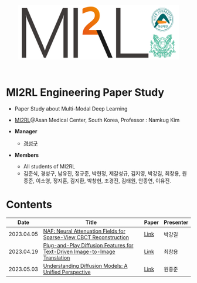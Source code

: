 <p align="center"><img src='./imgs/MI2RL_logo.png' width="440" height="150"></p>

<br>

# MI2RL Engineering Paper Study

* Paper Study about Multi-Modal Deep Learning
* [MI2RL](https://www.mi2rl.co/)@Asan Medical Center, South Korea, Professor :  Namkug Kim

* **Manager**
  * [경성구](https://github.com/babbu3682)

* **Members**
  * All students of MI2RL
  * 김준식, 경성구, 남유진, 정규준, 박현정, 제갈성규, 김지영, 박강길, 최창용, 원종준, 이소영, 정지훈, 김지환, 박창현, 조경진, 김태원, 안종연, 이유진.


# Contents

| Date       | Title                                                              | Paper   | Presenter    |
| ---------- | ------------------------------------------------------------------ | ------- | ------------ |
| 2023.04.05 | [NAF: Neural Attenuation Fields for Sparse-View CBCT Reconstruction](https://github.com/babbu3682/MI2RL_Paper_Review/blob/master/pdf/NAF_REVIEW.pdf) | [Link](https://arxiv.org/abs/2209.14540) | 박강길 |
| 2023.04.19 | [Plug-and-Play Diffusion Features for Text-Driven Image-to-Image Translation](https://github.com/babbu3682/MI2RL_Paper_Review/blob/master/pdf/Plug-and-Play%20Diffusion%20Features%20for%20Text-Driven%20Image-to-Image%20Translation.pdf) | [Link](https://arxiv.org/abs/2211.12572) | 최창용 |
| 2023.05.03 | [Understanding Diffusion Models: A Unified Perspective](https://github.com/babbu3682/MI2RL_Paper_Review/blob/master/pdf/VDM.pdf) | [Link](https://arxiv.org/abs/2208.11970) | 원종준 |
